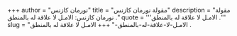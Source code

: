 +++
author = "نورمان كازنس"
title = "مقولة نورمان كازنس"
description = "مقولة نورمان كازنس: الامـل لا علاقة له بالمنطق ."
quote = '''الامـل لا علاقة له بالمنطق .''' 
slug = "الامـل-لا-علاقة-له-بالمنطق-"
+++
الامـل لا علاقة له بالمنطق .
